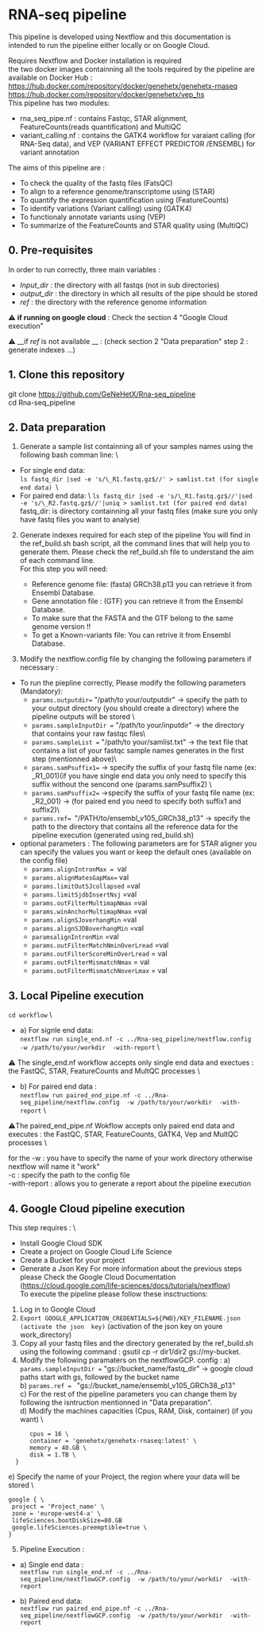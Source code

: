 # RNA-seq pipeline #

This pipeline is developed using Nextflow and this documentation is intended to run the pipeline either locally or on Google Cloud.

Requires Nextflow and Docker installation is required \
the two docker images containning all the tools required by the pipeline are available on Docker Hub : \
https://hub.docker.com/repository/docker/genehetx/genehetx-rnaseq \
https://hub.docker.com/repository/docker/genehetx/vep_hs \
This pipeline has two modules:
* rna_seq_pipe.nf : contains Fastqc, STAR alignment, FeatureCounts(reads quantification) and MultiQC
* variant_calling.nf : contains the GATK4 workflow for varaiant calling (for RNA-Seq data), and VEP (VARIANT EFFECT PREDICTOR /ENSEMBL) for variant annotation

The aims of this pipeline are :

* To check the quality of the fastq files (FatsQC)
* To align to a reference genome/transcriptome using (STAR)
* To quantify the expression quantification using (FeatureCounts)
* To identify variations (Variant calling) using (GATK4)
* To functionaly annotate variants using (VEP)
* To summarize of the FeatureCounts and STAR quality using (MultiQC)


## 0. Pre-requisites ##

In order to run correctly, three main variables :
* _Input_dir_ : the directory with all fastqs (not in sub directories)
* _output_dir_ : the directory in which all results of the pipe should be stored
* _ref_ : the directory with the reference genome information

:warning: __if running on google cloud__ : Check the section 4 "Google Cloud execution" 

:warning: __if _ref_  is not available __ : (check section 2 "Data preparation" step 2 : generate indexes ...) 



## 1. Clone this repository ##

git clone https://github.com/GeNeHetX/Rna-seq_pipeline \
cd Rna-seq_pipeline

## 2. Data preparation ##
 1. Generate a sample list containning all of your samples names using the following bash comman line: \
 * For single end data: \
  ```ls fastq_dir |sed -e 's/\_R1.fastq.gz$//' > samlist.txt (for single end data) ```\
  * For paired end data: \ 
  ```ls fastq_dir |sed -e 's/\_R1.fastq.gz$//'|sed -e 's/\_R2.fastq.gz$//'|uniq > samlist.txt (for paired end data)``` \
  fastq_dir: is directory containning all your fastq files (make sure you only have fastq files you want to analyse)

 2. Generate indexes required for each step of the pipeline
You will find in the ref_build.sh bash script, all the command lines that will help you to generate them. Please check the ref_build.sh file to understand the aim of each command line. \
For this step you will need: 
     * Reference genome file: (fasta)  GRCh38.p13 you can retrieve it from Ensembl Database.
     * Gene annotation file : (GTF) you can retrieve it from the Ensembl Database.
     * To make sure that the FASTA and the GTF belong to the same genome version !!
     * To get a Known-variants file: You can retrive it from Ensembl Database. 

3. Modify the nextflow.config file by changing the following parameters if necessary :
  * To run the piepline correctly, Please modify the following parameters (Mandatory):
    * ```params.outputdir=``` "/path/to your/outputdir" -> specify the path to your output directory (you should create a directory) where the pipeline outputs will be stored \
    * ```params.sampleInputDir =``` "/path/to your/inputdir"  -> the directory that contains your raw fastqc files\
    * ```params.sampleList =``` "/path/to your/samlist.txt"  -> the text file that contains a list of your fastqc sample names  generates in the first step (mentionned above)\
    * ```params.samPsuffix1=```  -> specify the suffix of your fastq file name (ex: _R1_001)(if you have single end data you only need to specify this suffix without the sencond one (params.samPsuffix2) \
    * ```params.samPsuffix2=``` ->specify the suffix of your fastq file name (ex: _R2_001) -> (for paired end you need to specify both suffix1 and suffix2)\
    * ```params.ref= ```"/PATH/to/ensembl_v105_GRCh38_p13" -> specify the path to the directory that  contains all the reference data for the pipeline execution (generated using red_build.sh)
 * optional parameters : The following parameters are for STAR aligner you can specify the values you want or keep the default ones (available on the config file)
   * ```params.alignIntronMax = ```val
   * ```params.alignMatesGapMax=``` val  
   * ```params.limitOutSJcollapsed``` =val  
   * ```params.limitSjdbInsertNsj``` =val
   * ```params.outFilterMultimapNmax``` =val
   * ```params.winAnchorMultimapNmax``` =val  
   * ```params.alignSJoverhangMin``` =val
   * ```params.alignSJDBoverhangMin``` =val  
   * ```paramsalignIntronMin``` =val
   * ```params.outFilterMatchNminOverLread``` =val
   * ```params.outFilterScoreMinOverLread``` = val
   * ```params.outFilterMismatchNmax``` = val  
   * ```params.outFilterMismatchNoverLmax``` = val  


## 3. Local Pipeline execution ##

```cd workflow``` \
* a) For signle end data: \
```nextflow run single_end.nf -c ../Rna-seq_pipeline/nextflow.config  -w /path/to/your/workdir  -with-report``` \

:warning: The single_end.nf workflow accepts only single end data and exectues : the FastQC, STAR, FeatureCounts and MultQC processes \

* b) For paired end data : \
```nextflow run paired_end_pipe.nf -c ../Rna-seq_pipeline/nextflow.config  -w /path/to/your/workdir  -with-report``` \

:warning:The paired_end_pipe.nf Wokflow accepts only paired end data and executes : the FastQC, STAR, FeatureCounts, GATK4, Vep and MultQC processes \

for the -w : you have to specify the name of your work directory otherwise nextflow will name it "work" \
-c : specify the path to the config file\
-with-report : allows you to generate a report about the pipeline execution

## 4. Google Cloud pipeline execution ##
This step requires : \
  * Install Google Cloud SDK
  * Create a project on Google Cloud Life Science
  * Create a Bucket for your project
  * Generate a Json Key
For more information about the previous steps please Check the Google Cloud Documentation (https://cloud.google.com/life-sciences/docs/tutorials/nextflow) \
To execute the pipeline please follow these insctructions:
  1. Log in to Google Cloud
  2. ```Export GOOGLE_APPLICATION_CREDENTIALS=${PWD}/KEY_FILENAME.json (activate the json  key)``` (activation of the json key on youre work_directory)
  3. Copy all your fastq files and the directory generated by the ref_build.sh  using the following command : gsutil cp -r dir1/dir2 gs://my-bucket.
  4. Modify the following  paramaters on the nextflowGCP. config :
   a) ```params.sampleInputDir =``` "gs://bucket_name/fastq_dir" -> google cloud paths start with gs, followed by the bucket name \
   b) ```params.ref = ``` "gs://bucket_name/ensembl_v105_GRCh38_p13" \
   c) For the rest of the pipeline parameters you can change them by following the isntruction mentionned in "Data preparation". \
   d) Modify the machines capacities  (Cpus, RAM, Disk, container) (if you want) \
  ``` withName: doSTAR{ \
        cpus = 16 \
        container = 'genehetx/genehetx-rnaseq:latest' \
        memory = 40.GB \
        disk = 1.TB \
    }
 ```
   e) Specify the name of  your Project, the region where your data will be stored \
   ``` 
  google { \
    project = 'Project_name' \
    zone = 'europe-west4-a' \
    lifeSciences.bootDiskSize=80.GB
    google.lifeSciences.preemptible=true \
}
```
 5. Pipeline Execution :
 * a) Single end data : \
 ```nextflow run single_end.nf -c ../Rna-seq_pipeline/nextflowGCP.config  -w /path/to/your/workdir  -with-report```
 
 * b) Paired end data: \
 ```nextflow run paired_end_pipe.nf -c ../Rna-seq_pipeline/nextflowGCP.config  -w /path/to/your/workdir  -with-report```
